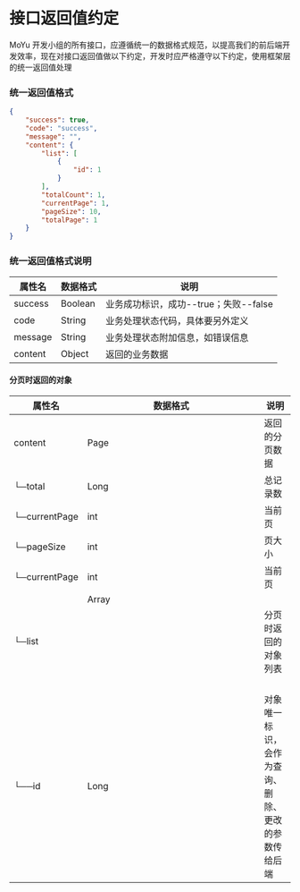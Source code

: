 # 接口返回值约定
MoYu 开发小组的所有接口，应遵循统一的数据格式规范，以提高我们的前后端开发效率，现在对接口返回值做以下约定，开发时应严格遵守以下约定，使用框架层的统一返回值处理

### 统一返回值格式

```json
{
    "success": true,
    "code": "success",
    "message": "",
    "content": {
        "list": [
            {
                "id": 1
            }
        ],
        "totalCount": 1,
        "currentPage": 1,
        "pageSize": 10,
        "totalPage": 1
    }
}

```

### 统一返回值格式说明
|属性名|数据格式|说明|
|----|----|----|
|success|Boolean|业务成功标识，成功--true；失败--false|
|code|String|业务处理状态代码，具体要另外定义|
|message|String|业务处理状态附加信息，如错误信息|
|content|Object|返回的业务数据|

#### 分页时返回的对象
|属性名|数据格式|说明|
|----|----|----|
|content|Page|返回的分页数据|
|└─total|Long|总记录数|
|└─currentPage|int|当前页|
|└─pageSize|int|页大小|
|└─currentPage|int|当前页|
|└─list|Array<Object>|分页时返回的对象列表|
|└──id|Long|对象唯一标识，会作为查询、删除、更改的参数传给后端|
